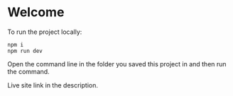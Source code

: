 # Welcome
To run the project locally:
```
npm i
npm run dev
```
Open the command line in the folder you saved this project in and then run the command.

Live site link in the description.